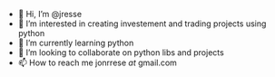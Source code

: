 - 👋 Hi, I’m @jresse
- 👀 I’m interested in creating investement and trading projects using python
- 🌱 I’m currently learning python
- 💞️ I’m looking to collaborate on python libs and projects
- 📫 How to reach me jonrrese _at_ gmail.com

<!---
jresse/jresse is a ✨ special ✨ repository because its `README.md` (this file) appears on your GitHub profile.
You can click the Preview link to take a look at your changes.
--->
